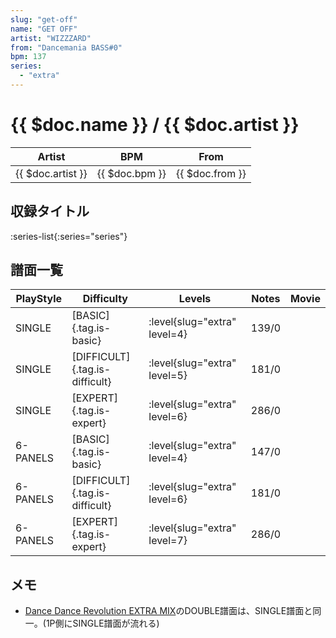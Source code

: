 ```yaml
---
slug: "get-off"
name: "GET OFF"
artist: "WIZZZARD"
from: "Dancemania BASS#0"
bpm: 137
series:
  - "extra"
---
```


# {{ $doc.name }} / {{ $doc.artist }}

|Artist|BPM|From|
|------|---|----|
|{{ $doc.artist }}|{{ $doc.bpm }}|{{ $doc.from }}|

## 収録タイトル

:series-list{:series="series"}

## 譜面一覧

|PlayStyle|Difficulty|Levels|Notes|Movie|
|---------|----------|------|-----|-----|
|SINGLE|[BASIC]{.tag.is-basic}|<div class="field is-grouped is-grouped-multiline"> :level{slug="extra" level=4}</div>|139/0||
|SINGLE|[DIFFICULT]{.tag.is-difficult}|<div class="field is-grouped is-grouped-multiline"> :level{slug="extra" level=5}</div>|181/0||
|SINGLE|[EXPERT]{.tag.is-expert}|<div class="field is-grouped is-grouped-multiline"> :level{slug="extra" level=6}</div>|286/0||
|6-PANELS|[BASIC]{.tag.is-basic}|<div class="field is-grouped is-grouped-multiline"> :level{slug="extra" level=4}</div>|147/0||
|6-PANELS|[DIFFICULT]{.tag.is-difficult}|<div class="field is-grouped is-grouped-multiline"> :level{slug="extra" level=6}</div>|181/0||
|6-PANELS|[EXPERT]{.tag.is-expert}|<div class="field is-grouped is-grouped-multiline"> :level{slug="extra" level=7}</div>|286/0||

## メモ

- [Dance Dance Revolution EXTRA MIX](/series/extra)のDOUBLE譜面は、SINGLE譜面と同一。(1P側にSINGLE譜面が流れる)
